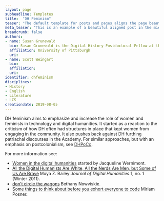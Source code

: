 ```yaml
---
layout: page
subheadline: Templates
title:  "DH Feminism"
teaser: "The default template for posts and pages aligns the page beautifully in the middle. <strong>But</strong> you can customize posts/pages easily via switches in the front matter to <em>get a sidebar</em> and/or to <em>turn off meta-information</em> at the end of the page like categories, tags and dates."
meta_teaser: "This is an example of a beautiful aligned post in the middle. There is no sidebar to distract the reader. The difference to the Page-Template is, that you find meta-information at the bottom of the post."
breadcrumb: false
authors: 
- name: Susan Grunewald
  bio: Susan Grunewald is the Digital History Postdoctoral Fellow at the University of Pittsburgh’s World History Center. She received her PhD from Carnegie Mellon University, where she was a two-time A.W. Mellon Fellow in Digital Humanities. Her research focuses on Soviet history, particularly German prisoners of war in the USSR during and after the Second World War.
  affiliation: University of Pittsburgh
  uri:
- name: Scott Weingart
  bio:
  affiliation:
  uri:
identifier: dhfeminism
disciplines: 
- History
- English
- Literature
- LCS
creationdate: 2019-08-05
---
```


DH feminism aims to emphasize and increase the role of women and feminists in technology and digital humanities. It started as a reaction to the criticism of how DH often had structures in place that kept women from engaging in the community. It also pushes back against DH furthing patriachal discourses in the Academy. For similar approaches, but with an emphasis on postcolonialism, see [DHPoCo](). 

For more information see:
 -  [Women in the digital humanities](https://docs.google.com/spreadsheets/d/1pPscJX7I7Vvuc4YIBbd38nbWgIjp-0FiI5yZ1sxG6Vk/edit#gid=0) started by Jacqueline Wernimont.
 -  [All the Digital Humanists Are White, All the Nerds Are Men, but Some of Us Are Brave](http://journalofdigitalhumanities.org/1-1/all-the-digital-humanists-are-white-all-the-nerds-are-men-but-some-of-us-are-brave-by-moya-z-bailey/) Moya Z. Bailey *Journal of Digital Humanities* 1, no. 1 (Winter 2011).
 -  [don't circle the wagons](http://nowviskie.org/2012/dont-circle-the-wagons/) Bethany Nowviskie.
 -  [Some things to think about before you exhort everyone to code](https://miriamposner.com/blog/some-things-to-think-about-before-you-exhort-everyone-to-code/) Miriam Posner.
